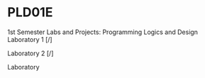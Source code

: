 # PLD01E
1st Semester Labs and Projects: Programming Logics and Design
Laboratory 1 [/] 

Laboratory 2 [/]

Laboratory 
